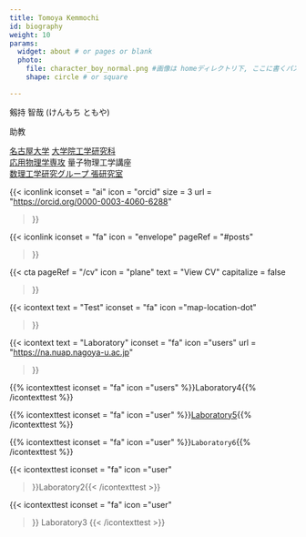 ```yaml
---
title: Tomoya Kemmochi
id: biography
weight: 10
params: 
  widget: about # or pages or blank
  photo: 
    file: character_boy_normal.png #画像は homeディレクトリ下, ここに書くパスはhome以下の相対パス
    shape: circle # or square

---
```


剱持 智哉 (けんもち ともや)

助教

[名古屋大学](http://www.nagoya-u.ac.jp/) [大学院工学研究科](http://www.engg.nagoya-u.ac.jp/)  
[応用物理学専攻](http://na.nuap.nagoya-u.ac.jp/) 量子物理工学講座  
[数理工学研究グループ 張研究室](http://na.nuap.nagoya-u.ac.jp/)  



{{< iconlink 
  iconset = "ai" 
  icon = "orcid"
  size = 3
  url = "https://orcid.org/0000-0003-4060-6288"
>}} 


{{< iconlink 
  iconset = "fa" 
  icon = "envelope"
  pageRef = "#posts"
>}} 

{{< cta
  pageRef = "/cv"
  icon = "plane"
  text = "View CV"
  capitalize = false
>}}

{{< icontext 
  text = "Test"
  iconset = "fa"
  icon ="map-location-dot" 
>}}


{{< icontext 
  text = "Laboratory"
  iconset = "fa"
  icon ="users" 
  url = "https://na.nuap.nagoya-u.ac.jp"
>}}




{{% icontexttest
  iconset = "fa"
  icon ="users" 
%}}Laboratory4{{% /icontexttest %}}



{{% icontexttest
  iconset = "fa"
  icon ="user" 
%}}[Laboratory5](https://na.nuap.nagoya-u.ac.jp){{% /icontexttest %}}

{{% icontexttest
  iconset = "fa"
  icon ="user" 
%}}`Laboratory6`{{% /icontexttest %}}



{{< icontexttest
  iconset = "fa"
  icon ="user" 
>}}Laboratory2{{< /icontexttest >}}


{{< icontexttest
  iconset = "fa"
  icon ="user" 
>}}
  Laboratory3
{{< /icontexttest >}}